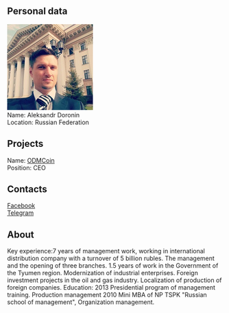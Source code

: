 ## Personal data
![aleksandr doronin photo](photo/aleksandr_doronin.jpg)  
Name:   Aleksandr Doronin  
Location: Russian Federation  
## Projects 
Name: [ODMCoin](../projects/odmcoin.md)  
Position: CEO   
## Contacts      
[Facebook](https://www.facebook.com/profile.php?id=100001016342802)  
[Telegram](https://t.me/aleksdor)
## About
Key experience:7 years of management work, working in international distribution company with a turnover of 5 billion rubles. The management and the opening of three branches. 1.5 years of work in the Government of the Tyumen region. Modernization of industrial enterprises. Foreign investment projects in the oil and gas industry. Localization of production of foreign companies. Education: 2013 Presidential program of management training. Production management 2010 Mini MBA of NP TSPK "Russian school of management", Organization management.
